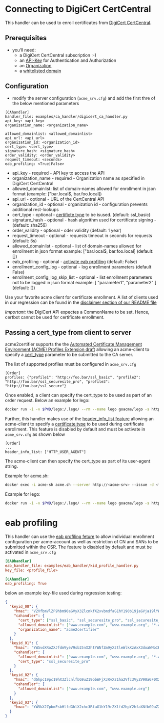 <!-- markdownlint-disable  MD013 -->

<!-- wiki-title CA handler for Digicert CertCentral -->

# Connecting to DigiCert CertCentral

This handler can be used to enroll certificates from [DigiCert CertCentral](https://dev.digicert.com/en/certcentral-apis.html).

## Prerequisites

- you'll need:
  - a DigiCert CertCentral subscription :-)
  - an [API-Key](https://dev.digicert.com/en/certcentral-apis/authentication.html) for Authentication and Authorization
  - an [Organization](https://dev.digicert.com/en/certcentral-apis/services-api/organizations.html)
  - a [whitelisted domain](https://dev.digicert.com/en/certcentral-apis/services-api/domains.html)

## Configuration

- modify the server configuration (`acme_srv.cfg`) and add the first thre of the below mentioned parameters

```confag
[CAhandler]
handler_file: examples/ca_handler/digicert_ca_handler.py
api_key: <api_key>
organization_name: <organization_name>

allowed_domainlist: <allowed_domainlist>
api_url: <api_url>
organization_id: <organization_id>
cert_type: <cert_type>
signature_hash: <signature_hash>
order_validity: <order_validity>
request_timeout: <seconds>
eab_profiling: <True|False>
```

- api_key - required - API key to access the API
- organization_name - required - Organization name as specified in DigiCert CertCentral
- allowed_domainlist: list of domain-names allowed for enrollment in json format (example: ["bar.local$, bar.foo.local])
- api_url - optional - URL of the CertCentral API
- organization_id - optional - organization id - configuration prevents additional rest-lookups
- cert_type - optional - [certificte type](https://dev.digicert.com/en/certcentral-apis/services-api/orders.html) to be isused. (default: ssl_basic)
- signature_hash - optional - hash algorithm used for certificate signing - (default: sha256)
- order_validity - optional - oder validity (default: 1 year)
- request_timeout - optional - requests timeout in seconds for requests (default: 5s)
- allowed_domainlist - optional - list of domain-names allowed for enrollment in json format example: ["bar.local$, bar.foo.local] (default: [])
- eab_profiling - optional - [activate eab profiling](eab_profiling.md) (default: False)
- enrollment_config_log - optional - log enrollment parameters (default False)
- enrollment_config_log_skip_list - optional - list enrollment parameters not to be logged in json format example: [ "parameter1", "parameter2" ] (default: [])

Use your favorite acme client for certificate enrollment. A list of clients used in our regression can be found in the [disclaimer section of our README file](../README.md)

*Important:* the DigiCert API expectes a CommonName to be set. Hence, certbot cannot be used for certificate enrollment.

## Passing a cert_type from client to server

acme2certifier supports the the [Automated Certificate Management Environment (ACME) Profiles Extension draft](acme_profiling.md) allowing an acme-client to specify a [cert_type](https://dev.digicert.com/en/certcentral-apis/services-api/orders.html) parameter to be submitted to the CA server.

The list of supported profiles must be configured in `acme_srv.cfg`

```config
[Order]
profiles: {"profile1": "http://foo.bar/ssl_basic", "profile2": "http://foo.bar/ssl_securesite_pro", "profile3": "http://foo.bar/ssl_secure"}
```

Once enabled, a client can specify the cert_type to be used as part of an order request. Below an example for lego:

```bash
docker run -i -v $PWD/lego:/.lego/ --rm --name lego goacme/lego -s http://<acme-srv> -a --email "lego@example.com" -d <fqdn> --http run --profile ssl_securesite_pro
```

Further, this handler makes use of the [header_info_list feature](header_info.md) allowing an acme-client to specify a [certificate type](https://dev.digicert.com/en/certcentral-apis/services-api/orders.html) to be used during certificate enrollment. This feature is disabled by default and must be activate in `acme_srv.cfg` as shown below

```config
[Order]
...
header_info_list: ["HTTP_USER_AGENT"]
```

The acme-client can then specify the cert_type as part of its user-agent string.

Example for acme.sh:

```bash
docker exec -i acme-sh acme.sh --server http://<acme-srv> --issue -d <fqdn> --standalone --useragent cert_type=ssl_securesite_pro --debug 3 --output-insecure
```

Example for lego:

```bash
docker run -i -v $PWD/lego:/.lego/ --rm --name lego goacme/lego -s http://<acme-srv> -a --email "lego@example.com" --user-agent cert_type=ssl_securesite_pro -d <fqdn> --http run
```

# eab profiling

This handler can use the [eab profiling feture](eab_profiling.md) to allow individual enrollment configuration per acme-account as well as restriction of CN and SANs to be submitted within the CSR. The feature is disabled by default and must be activated in `acme_srv.cfg`

```cfg
[EABhandler]
eab_handler_file: examples/eab_handler/kid_profile_handler.py
key_file: <profile_file>

[CAhandler]
eab_profiling: True
```

below an example key-file used during regression testing:

```json
{
  "keyid_00": {
    "hmac": "V2VfbmVlZF9hbm90aGVyX3ZlcnkfX2xvbmdfaG1hY190b19jaGVja19lYWJfZm9yX2tleWlkXzAwX2FzX2xlZ29fZW5mb3JjZXNfYW5faG1hY19sb25nZXJfdGhhbl8yNTZfYml0cw",
    "cahandler": {
      "cert_type": ["ssl_basic", "ssl_securesite_pro", "ssl_securesite_flex"],
      "allowed_domainlist": ["www.example.com", "www.example.org", "*.acme"],
      "organization_name": "acme2certifier"
    }
  },
  "keyid_01": {
    "hmac": "YW5vdXRoZXJfdmVyeV9sb25nX2htYWNfZm9yX2tleWlkXzAxX3doaWNoIHdpbGxfYmUgdXNlZF9kdXJpbmcgcmVncmVzc2lvbg",
    "cahandler": {
      "allowed_domainlist": ["www.example.com", "www.example.org", "*.acme"],
      "cert_type": "ssl_securesite_pro"
    }
  },
  "keyid_02": {
    "hmac": "dGhpc19pc19hX3ZlcnlfbG9uZ19obWFjX3RvX21ha2Vfc3VyZV90aGF0X2l0c19tb3JlX3RoYW5fMjU2X2JpdHM",
    "cahandler": {
      "allowed_domainlist": ["www.example.com", "www.example.org"]
    }
  },
  "keyid_03": {
    "hmac": "YW5kX2ZpbmFsbHlfdGhlX2xhc3RfaG1hY19rZXlfd2hpY2hfaXNfbG9uZ2VyX3RoYW5fMjU2X2JpdHNfYW5kX3Nob3VsZF93b3Jr"
  }
}
```
